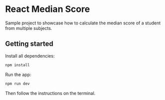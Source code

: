 # React Median Score

Sample project to showcase how to calculate the median score of a student from multiple subjects.

## Getting started

Install all dependencies:

```bash
npm install
```

Run the app:

```bash
npm run dev
```

Then follow the instructions on the terminal.
